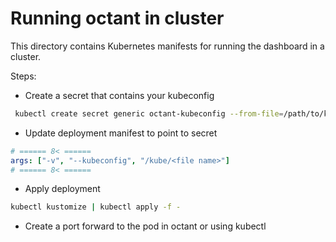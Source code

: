 # Running octant in cluster

This directory contains Kubernetes manifests for running the dashboard in a cluster.

Steps:

* Create a secret that contains your kubeconfig

```sh
 kubectl create secret generic octant-kubeconfig --from-file=/path/to/kubeconfig
```

* Update deployment manifest to point to secret

```yaml
# ====== 8< ======
args: ["-v", "--kubeconfig", "/kube/<file name>"]
# ====== 8< ======
```

* Apply deployment

```sh
kubectl kustomize | kubectl apply -f -
```

* Create a port forward to the pod in octant or using kubectl
